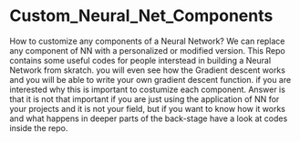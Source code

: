 # Custom_Neural_Net_Components
How to customize any components of a Neural Network?
We can replace any component of NN with a personalized or modified version.
This Repo contains some useful codes for people interstead in building a Neural Network from skratch. you will even see how the Gradient descent works and you will be able to write your own gradient descent function. if you are interested why this is important to costumize each component. Answer is that it is not that important if you are just using the application of NN for your projects and it is not your field, but if you want to know how it works and what happens in deeper parts of the back-stage have a look at codes inside the repo.

